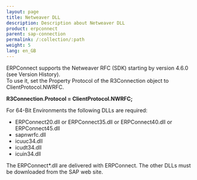 ```yaml
---
layout: page
title: Netweaver DLL
description: Description about Netweaver DLL
product: erpconnect
parent: sap-connection
permalink: /:collection/:path
weight: 5
lang: en_GB
---
```


ERPConnect supports the Netweaver RFC (SDK) starting by version 4.6.0 (see Version History).  
To use it, set the Property Protocol of the R3Connection object to ClientProtocol.NWRFC. 

**R3Connection.Protocol = ClientProtocol.NWRFC;**

For 64-Bit Environments the following DLLs are required:
- ERPConnect20.dll or ERPConnect35.dll or ERPConnect40.dll or ERPConnect45.dll
- sapnwrfc.dll
- icuuc34.dll
- icudt34.dll
- icuin34.dll 

The ERPConnect*.dll are delivered with ERPConnect. The other DLLs must be downloaded from the SAP web site.
